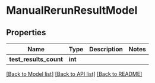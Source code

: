 # ManualRerunResultModel


## Properties
Name | Type | Description | Notes
------------ | ------------- | ------------- | -------------
**test_results_count** | **int** |  | 

[[Back to Model list]](../README.md#documentation-for-models) [[Back to API list]](../README.md#documentation-for-api-endpoints) [[Back to README]](../README.md)


